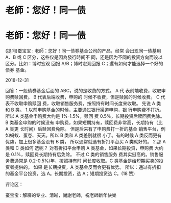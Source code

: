 # 老師：您好！同一债

# 老師：您好！同一债

(提问)蚕宝宝 : 老師：您好！同一债券基金公司的产品，经常 会出现同一债基用 A、B 或 C 区分，这些仅是因為發行時间不 同，还是因为不同的投资方向而设以区分。比如：博时宏观 回报 A/B；博时宏观回报 C；還有如何才能选择一个好的债券 基金。

2018-12-31

回答：一般债券基金后面的 ABC，说的是收费的方式。 A 代 表前端收费，收取申购费赎回费。 B 代表后端收费，申购的 时候不收费，但是赎回的时候收费。 C 代表不收取申购赎回 费，收取销售服务费，按照持有时间长度来收取。 先说 A 类 和 B 类。 1.以前申购基金的时候，主要通过银行渠道申购，银 行申购费不打折。所以 A 类基金申购费大约是 1%-1.5%，赎回 费 0.5%，长期投资后赎回费免除。 B 类基金申购的时候没有 申购费，如果短期持有，赎回费非常高，长期持有（比 A 类更 长时间）后赎回费免除。 但是后来有了申购费打一折的基金 销售平台，例如蚂蚁、蛋卷、天天。所以 B 类和 A 类差别就很 小了。有的时候 A 类反而更有优势，加上很多基金没有 B 类， 所以通常就选有折扣平台买 A 类就好的。 2.那 A 类和 C 类如何 选呢？ 对有折扣平台申购 A 类基金，如果长期投资，申购费 大约是 0.1%，赎回费长期持有后免除。 不过 C 类的销售服务 费其实挺高的。销售服务费通常是 0.2-0.5%/年，按照持有时 间长度收取。C 类基金是给短期买卖的投资者提供的。 如果 是长期投资，A 类基金反而会更有优势。 所以：通过有折扣 的基金平台投资，选 A。长期投资，选 A；短期投资选 C。(18 赞)

评论区：

蚕宝宝 : 解釋的专业、清晰，謝謝老師，祝老師新年快樂
